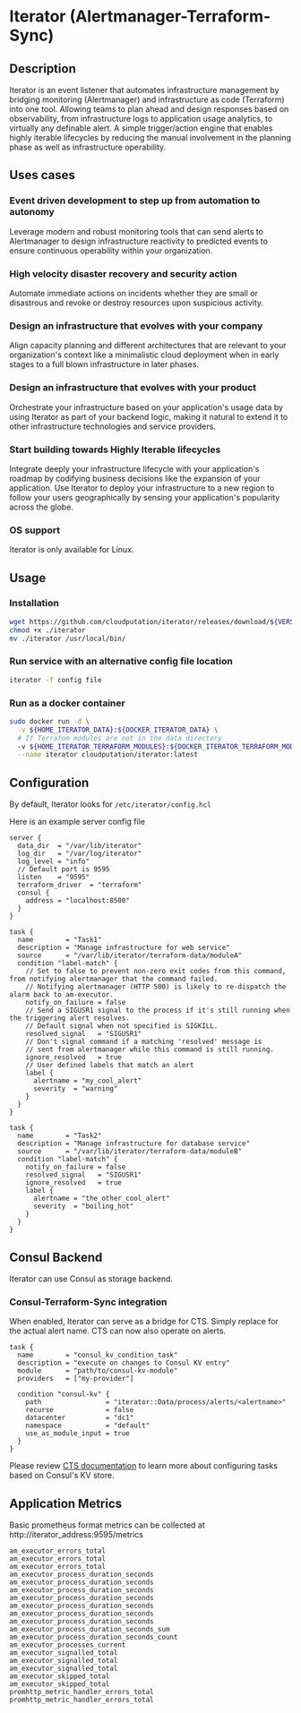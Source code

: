 # Iterator (Alertmanager-Terraform-Sync)

## Description
Iterator is an event listener that automates infrastructure management by bridging monitoring (Alertmanager) and infrastructure as code (Terraform) into one tool. Allowing teams to plan ahead and design responses based on observability, from infrastructure logs to application usage analytics, to virtually any definable alert. A simple trigger/action engine that enables highly iterable lifecycles by reducing the manual involvement in the planning phase as well as infrastructure operability.


## Uses cases
### Event driven development to step up from automation to autonomy
Leverage modern and robust monitoring tools that can send alerts to Alertmanager to design infrastructure reactivity to predicted events to ensure continuous operability within your organization.
### High velocity disaster recovery and security action
Automate immediate actions on incidents whether they are small or disastrous and revoke or destroy resources upon suspicious activity.
### Design an infrastructure that evolves with your company
Align capacity planning and different architectures that are relevant to your organization's context like a minimalistic cloud deployment when in early stages to a full blown infrastructure in later phases.
### Design an infrastructure that evolves with your product
Orchestrate your infrastructure based on your application's usage data by using Iterator as part of your backend logic, making it natural to extend it to other infrastructure technologies and service providers.
### Start building towards Highly Iterable lifecycles
Integrate deeply your infrastructure lifecycle with your application's roadmap by codifying business decisions like the expansion of your application. Use Iterator to deploy your infrastructure to a new region to follow your users geographically by sensing your application's popularity across the globe.

### OS support
Iterator is only available for Linux.

## Usage
### Installation
```bash
wget https://github.com/cloudputation/iterator/releases/download/${VERSION}/iterator -O ./iterator
chmod +x ./iterator
mv ./iterator /usr/local/bin/
```
### Run service with an alternative config file location
```bash
iterator -f config file
```
### Run as a docker container
```bash
sudo docker run -d \
  -v ${HOME_ITERATOR_DATA}:${DOCKER_ITERATOR_DATA} \
  # If Terrafom modules are not in the data directory
  -v ${HOME_ITERATOR_TERRAFORM_MODULES}:${DOCKER_ITERATOR_TERRAFORM_MODULES} \
  --name iterator cloudputation/iterator:latest
```

## Configuration
By default, Iterator looks for `/etc/iterator/config.hcl`

Here is an example server config file
```hcl
server {
  data_dir  = "/var/lib/iterator"
  log_dir   = "/var/log/iterator"
  log_level = "info"
  // Default port is 9595
  listen    = "9595"
  terraform_driver  = "terraform"
  consul {
    address = "localhost:8500"
  }
}

task {
  name        = "Task1"
  description = "Manage infrastructure for web service"
  source      = "/var/lib/iterator/terraform-data/moduleA"
  condition "label-match" {
    // Set to false to prevent non-zero exit codes from this command, from notifying alertmanager that the command failed.
    // Notifying alertmanager (HTTP 500) is likely to re-dispatch the alarm back to am-executor.
    notify_on_failure = false
    // Send a SIGUSR1 signal to the process if it's still running when the triggering alert resolves.
    // Default signal when not specified is SIGKILL.
    resolved_signal   = "SIGUSR1"
    // Don't signal command if a matching 'resolved' message is
    // sent from alertmanager while this command is still running.
    ignore_resolved   = true
    // User defined labels that match an alert
    label {
      alertname = "my_cool_alert"
      severity  = "warning"
    }
  }
}

task {
  name        = "Task2"
  description = "Manage infrastructure for database service"
  source      = "/var/lib/iterator/terraform-data/moduleB"
  condition "label-match" {
    notify_on_failure = false
    resolved_signal   = "SIGUSR1"
    ignore_resolved   = true
    label {
      alertname = "the_other_cool_alert"
      severity  = "boiling_hot"
    }
  }
}
```

## Consul Backend
Iterator can use Consul as storage backend.
### Consul-Terraform-Sync integration
When enabled, Iterator can serve as a bridge for CTS. Simply replace <alertname> for the actual alert name. CTS can now also operate on alerts.
```hcl
task {
  name        = "consul_kv_condition_task"
  description = "execute on changes to Consul KV entry"
  module      = "path/to/consul-kv-module"
  providers   = ["my-provider"]

  condition "consul-kv" {
    path                = "iterator::Data/process/alerts/<alertname>"
    recurse             = false
    datacenter          = "dc1"
    namespace           = "default"
    use_as_module_input = true
  }
}
```
Please review [CTS documentation](https://developer.hashicorp.com/consul/docs/nia/tasks#consul-kv-condition) to learn more about configuring tasks based on Consul's KV store.

## Application Metrics
Basic prometheus format metrics can be collected at http://iterator_address:9595/metrics

`am_executor_errors_total`<br>
`am_executor_errors_total`<br>
`am_executor_errors_total`<br>
`am_executor_process_duration_seconds`<br>
`am_executor_process_duration_seconds`<br>
`am_executor_process_duration_seconds`<br>
`am_executor_process_duration_seconds`<br>
`am_executor_process_duration_seconds`<br>
`am_executor_process_duration_seconds`<br>
`am_executor_process_duration_seconds`<br>
`am_executor_process_duration_seconds_sum`<br>
`am_executor_process_duration_seconds_count`<br>
`am_executor_processes_current`<br>
`am_executor_signalled_total`<br>
`am_executor_signalled_total`<br>
`am_executor_signalled_total`<br>
`am_executor_skipped_total`<br>
`am_executor_skipped_total`<br>
`promhttp_metric_handler_errors_total`<br>
`promhttp_metric_handler_errors_total`<br>
